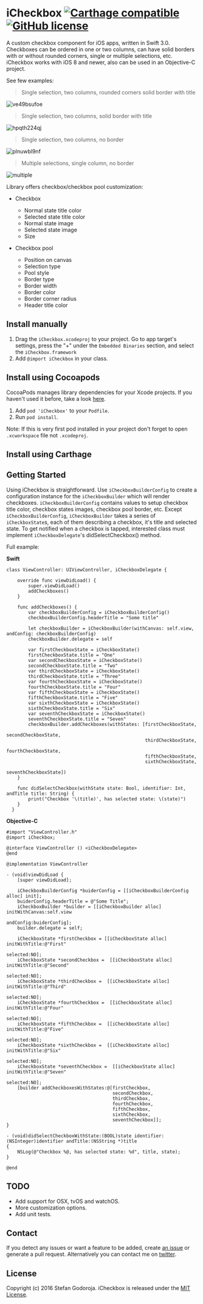 iCheckbox [![Carthage compatible](https://img.shields.io/badge/Carthage-compatible-4BC51D.svg?style=flat)](https://github.com/Carthage/Carthage) [![GitHub license](https://img.shields.io/badge/license-MIT-lightgrey.svg)](https://raw.githubusercontent.com/mancunianetz/iCheckbox/master/LICENSE)
========

A custom checkbox component for iOS apps, written in Swift 3.0.
Checkboxes can be ordered in one or two columns, can have solid borders with or without rounded corners, single or multiple selections, etc. iCheckbox works with iOS 8 and newer, also can be used in an Objective-C project.

See few examples:
> Single selection, two columns, rounded corners solid border with title

![ve49bsufoe](https://cloud.githubusercontent.com/assets/2619031/19113388/ac35c482-8b09-11e6-8068-3a586e90f897.gif)

> Single selection, two columns, solid border with title

![hpqth224qj](https://cloud.githubusercontent.com/assets/2619031/19113390/ac36191e-8b09-11e6-9d2b-09bb31d15d83.gif)

> Single selection, two columns, no border

![plnuwbl9nf](https://cloud.githubusercontent.com/assets/2619031/19113389/ac35f39e-8b09-11e6-8236-e2e17206d2ba.gif)

> Multiple selections, single column, no border

![multiple](https://cloud.githubusercontent.com/assets/2619031/19113392/ac3ac22a-8b09-11e6-8c18-11d0ed38e43e.gif)

Library offers checkbox/checkbox pool customization:

- Checkbox

  - Normal state title color
  - Selected state title color
  - Normal state image
  - Selected state image
  - Size


- Checkbox pool
  - Position on canvas
  - Selection type
  - Pool style
  - Border type
  - Border width
  - Border color
  - Border corner radius
  - Header title color

Install manually
------
1. Drag the `iCheckbox.xcodeproj` to your project. Go to app target's settings, press the "+" under the `Embedded Binaries` section, and select the `iCheckbox.framework`
2. Add `@import iCheckbox` in your class.

Install using Cocoapods
------
CocoaPods manages library dependencies for your Xcode projects. If you haven't used it before, take a look [here](https://guides.cocoapods.org/using/getting-started.html).

1. Add `pod 'iCheckbox'` to your `Podfile`.
2. Run `pod install`.

Note: If this is very first pod installed in your project don't
forget to open `.xcworkspace` file not `.xcodeproj`.

Install using Carthage
-----


Getting Started
------
Using iCheckbox is straightforward. Use `iCheckboxBuilderConfig` to create a configuration instance for the `iCheckboxBuilder` which will render checkboxes. `iCheckboxBuilderConfig` contains values to setup checkbox title color, checkbox states images, checkbox pool border, etc. Except `iCheckboxBuilderConfig`, `iCheckboxBuilder` takes a series of `iCheckboxState`s, each of them describing a checkbox, it's title and selected state. To get notified when a checkbox is tapped, interested class must implement `iCheckboxDelegate`'s didSelectCheckbox() method.

Full example:

**Swift**
```
class ViewController: UIViewController, iCheckboxDelegate {

    override func viewDidLoad() {
        super.viewDidLoad()
        addCheckboxes()
    }

    func addCheckboxes() {
        var checkboxBuilderConfig = iCheckboxBuilderConfig()
        checkboxBuilderConfig.headerTitle = "Some title"

        let checkboxBuilder = iCheckboxBuilder(withCanvas: self.view, andConfig: checkboxBuilderConfig)
        checkboxBuilder.delegate = self

        var firstCheckboxState = iCheckboxState()
        firstCheckboxState.title = "One"
        var secondCheckboxState = iCheckboxState()
        secondCheckboxState.title = "Two"
        var thirdCheckboxState = iCheckboxState()
        thirdCheckboxState.title = "Three"
        var fourthCheckboxState = iCheckboxState()
        fourthCheckboxState.title = "Four"
        var fifthCheckboxState = iCheckboxState()
        fifthCheckboxState.title = "Five"
        var sixthCheckboxState = iCheckboxState()
        sixthCheckboxState.title = "Six"
        var seventhCheckboxState = iCheckboxState()
        seventhCheckboxState.title = "Seven"
        checkboxBuilder.addCheckboxes(withStates: [firstCheckboxState,
                                                   secondCheckboxState,
                                                   thirdCheckboxState,
                                                   fourthCheckboxState,
                                                   fifthCheckboxState,
                                                   sixthCheckboxState,
                                                   seventhCheckboxState])
    }

    func didSelectCheckbox(withState state: Bool, identifier: Int, andTitle title: String) {
        print("Checkbox '\(title)', has selected state: \(state)")
    }
  }
```
**Objective-C**
```
#import "ViewController.h"
@import iCheckbox;

@interface ViewController () <iCheckboxDelegate>
@end

@implementation ViewController

- (void)viewDidLoad {
    [super viewDidLoad];

    iCheckboxBuilderConfig *buiderConfig = [[iCheckboxBuilderConfig alloc] init];
    buiderConfig.headerTitle = @"Some Title";
    iCheckboxBuilder *builder = [[iCheckboxBuilder alloc] initWithCanvas:self.view
                                                               andConfig:buiderConfig];
    builder.delegate = self;

    iCheckboxState *firstCheckbox = [[iCheckboxState alloc] initWithTitle:@"First"
                                                                 selected:NO];
    iCheckboxState *secondCheckbox =  [[iCheckboxState alloc] initWithTitle:@"Second"
                                                                  selected:NO];
    iCheckboxState *thirdCheckbox =  [[iCheckboxState alloc] initWithTitle:@"Third"
                                                                  selected:NO];
    iCheckboxState *fourthCheckbox =  [[iCheckboxState alloc] initWithTitle:@"Four"
                                                                  selected:NO];
    iCheckboxState *fifthCheckbox =  [[iCheckboxState alloc] initWithTitle:@"Five"
                                                                  selected:NO];
    iCheckboxState *sixthCheckbox =  [[iCheckboxState alloc] initWithTitle:@"Six"
                                                                  selected:NO];
    iCheckboxState *seventhCheckbox =  [[iCheckboxState alloc] initWithTitle:@"Seven"
                                                                  selected:NO];
    [builder addCheckboxesWithStates:@[firstCheckbox,
                                       secondCheckbox,
                                       thirdCheckbox,
                                       fourthCheckbox,
                                       fifthCheckbox,
                                       sixthCheckbox,
                                       seventhCheckbox]];
}

- (void)didSelectCheckboxWithState:(BOOL)state identifier:(NSInteger)identifier andTitle:(NSString *)title
{
    NSLog(@"Checkbox %@, has selected state: %d", title, state);
}

@end
```

TODO
-----
* Add support for OSX, tvOS and watchOS.
* More customization options.
* Add unit tests.

Contact
------
If you detect any issues or want a feature to be added, create [an issue](https://github.com/mancunianetz/iCheckbox/issues) or generate a pull request.
Alternatively you can contact me on [twitter](https://twitter.com/mancunianetz).

License
------

Copyright (c) 2016 Stefan Godoroja. iCheckbox is released under the [MIT License](https://raw.githubusercontent.com/mancunianetz/iCheckbox/master/LICENSE).
